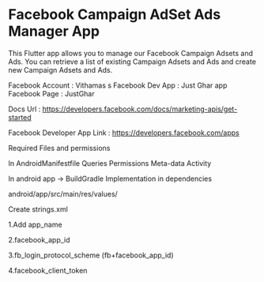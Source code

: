 # Facebook Campaign AdSet Ads Manager App

This Flutter app allows you to manage our Facebook Campaign Adsets and Ads. You can retrieve a list of existing Campaign Adsets and Ads and create new Campaign Adsets and Ads.

Facebook Account : Vithamas s
Facebook Dev App : Just Ghar app
Facebook Page    : JustGhar

Docs Url  : https://developers.facebook.com/docs/marketing-apis/get-started

Facebook Developer App Link : https://developers.facebook.com/apps


Required Files and permissions

In AndroidManifestfile Queries Permissions Meta-data Activity

In android app -> BuildGradle Implementation in dependencies

android/app/src/main/res/values/ 

Create strings.xml 

1.Add app_name

2.facebook_app_id

3.fb_login_protocol_scheme (fb+facebook_app_id)

4.facebook_client_token
